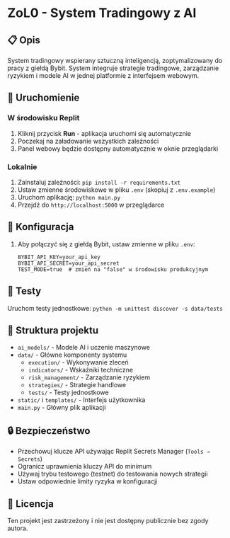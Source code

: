 # ZoL0 - System Tradingowy z AI

## 📋 Opis
System tradingowy wspierany sztuczną inteligencją, zoptymalizowany do pracy z giełdą Bybit. System integruje strategie tradingowe, zarządzanie ryzykiem i modele AI w jednej platformie z interfejsem webowym.

## 🚀 Uruchomienie

### W środowisku Replit
1. Kliknij przycisk **Run** - aplikacja uruchomi się automatycznie
2. Poczekaj na załadowanie wszystkich zależności
3. Panel webowy będzie dostępny automatycznie w oknie przeglądarki

### Lokalnie
1. Zainstaluj zależności: `pip install -r requirements.txt`
2. Ustaw zmienne środowiskowe w pliku `.env` (skopiuj z `.env.example`)
3. Uruchom aplikację: `python main.py`
4. Przejdź do `http://localhost:5000` w przeglądarce

## 🔧 Konfiguracja
1. Aby połączyć się z giełdą Bybit, ustaw zmienne w pliku `.env`:
   ```
   BYBIT_API_KEY=your_api_key
   BYBIT_API_SECRET=your_api_secret
   TEST_MODE=true  # zmień na "false" w środowisku produkcyjnym
   ```

## 🧪 Testy
Uruchom testy jednostkowe: `python -m unittest discover -s data/tests`

## 📂 Struktura projektu
- `ai_models/` - Modele AI i uczenie maszynowe
- `data/` - Główne komponenty systemu
  - `execution/` - Wykonywanie zleceń
  - `indicators/` - Wskaźniki techniczne
  - `risk_management/` - Zarządzanie ryzykiem
  - `strategies/` - Strategie handlowe
  - `tests/` - Testy jednostkowe
- `static/` i `templates/` - Interfejs użytkownika
- `main.py` - Główny plik aplikacji


## 🔒 Bezpieczeństwo
- Przechowuj klucze API używając Replit Secrets Manager (`Tools → Secrets`)
- Ogranicz uprawnienia kluczy API do minimum
- Używaj trybu testowego (testnet) do testowania nowych strategii
- Ustaw odpowiednie limity ryzyka w konfiguracji

## 📜 Licencja
Ten projekt jest zastrzeżony i nie jest dostępny publicznie bez zgody autora.